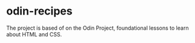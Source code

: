 # odin-recipes

The project is based of on the Odin Project, foundational lessons to learn about HTML and CSS.
